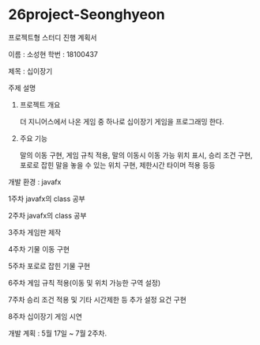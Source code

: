 # 26project-Seonghyeon

프로젝트형 스터디 진행 계획서

이름 : 소성현 
학번 : 18100437   

제목 : 십이장기

주제 설명
1) 프로젝트 개요
   
   더 지니어스에서 나온 게임 중 하나로 십이장기 게임을 프로그래밍 한다.

2) 주요 기능
   
   말의 이동 구현, 게임 규칙 적용, 말의 이동시 이동 가능 위치 표시, 승리 조건 구현,      포로로 잡힌 말을 놓을 수 있는 위치 구현, 제한시간 타이머 적용 등등
 

개발 환경 : javafx

1주차 javafx의 class 공부

2주차 javafx의 class 공부

3주차 게임판 제작

4주차 기물 이동 구현

5주차 포로로 잡힌 기물 구현

6주차 게임 규칙 적용(이동 및 위치 가능한 구역 설정)

7주차 승리 조건 적용 및 기타 시간제한 등 추가 설정 요건 구현

8주차 십이장기 게임 시연

개발 계획 : 5월 17일 ~ 7월 2주차.

